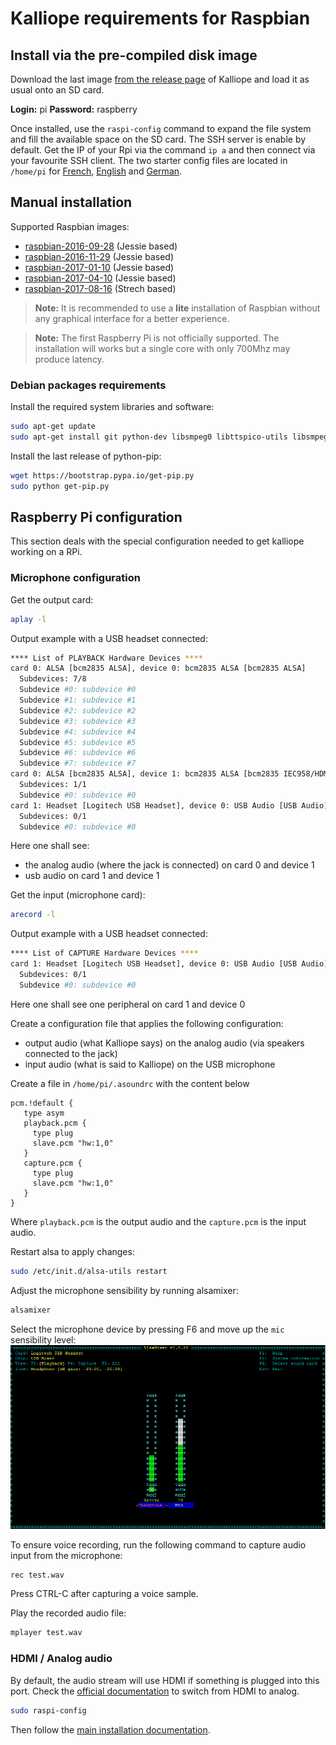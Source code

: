 # Kalliope requirements for Raspbian

## Install via the pre-compiled disk image

Download the last image [from the release page](https://github.com/kalliope-project/kalliope/releases) of Kalliope and load it as usual onto an SD card.

**Login:** pi
**Password:** raspberry

Once installed, use the `raspi-config` command to expand the file system and fill the available space on the SD card.
The SSH server is enable by default. Get the IP of your Rpi via the command `ip a` and then connect via your favourite SSH client.
The two starter config files are located in `/home/pi` for [French](https://github.com/kalliope-project/kalliope_starter_fr), [English](https://github.com/kalliope-project/kalliope_starter_en) and [German](https://github.com/kalliope-project/kalliope_starter_de).

## Manual installation

Supported Raspbian images:
- [raspbian-2016-09-28](http://downloads.raspberrypi.org/raspbian/images/raspbian-2016-09-28/) (Jessie based)
- [raspbian-2016-11-29](http://downloads.raspberrypi.org/raspbian/images/raspbian-2016-11-29/) (Jessie based)
- [raspbian-2017-01-10](http://downloads.raspberrypi.org/raspbian/images/raspbian-2017-01-10/) (Jessie based)
- [raspbian-2017-04-10](http://downloads.raspberrypi.org/raspbian/images/raspbian-2017-04-10/) (Jessie based)
- [raspbian-2017-08-16](http://downloads.raspberrypi.org/raspbian/images/raspbian-2017-04-10/) (Strech based)


> **Note:** It is recommended to use a **lite** installation of Raspbian without any graphical interface for a better experience. 

> **Note:** The first Raspberry Pi is not officially supported. The installation will works but a single core with only 700Mhz may produce latency.

### Debian packages requirements

Install the required system libraries and software:

```bash
sudo apt-get update
sudo apt-get install git python-dev libsmpeg0 libttspico-utils libsmpeg0 flac dialog libffi-dev libffi-dev libssl-dev portaudio19-dev build-essential libssl-dev libffi-dev sox libatlas3-base mplayer libyaml-dev libpython2.7-dev libav-tools
```

Install the last release of python-pip:
```bash
wget https://bootstrap.pypa.io/get-pip.py
sudo python get-pip.py
```

## Raspberry Pi configuration

This section deals with the special configuration needed to get kalliope working on a RPi.

### Microphone configuration

Get the output card:
```bash
aplay -l
```

Output example with a USB headset connected:
```bash
**** List of PLAYBACK Hardware Devices ****
card 0: ALSA [bcm2835 ALSA], device 0: bcm2835 ALSA [bcm2835 ALSA]
  Subdevices: 7/8
  Subdevice #0: subdevice #0
  Subdevice #1: subdevice #1
  Subdevice #2: subdevice #2
  Subdevice #3: subdevice #3
  Subdevice #4: subdevice #4
  Subdevice #5: subdevice #5
  Subdevice #6: subdevice #6
  Subdevice #7: subdevice #7
card 0: ALSA [bcm2835 ALSA], device 1: bcm2835 ALSA [bcm2835 IEC958/HDMI]
  Subdevices: 1/1
  Subdevice #0: subdevice #0
card 1: Headset [Logitech USB Headset], device 0: USB Audio [USB Audio]
  Subdevices: 0/1
  Subdevice #0: subdevice #0
```

Here one shall see: 
- the analog audio (where the jack is connected) on card 0 and device 1
- usb audio on card 1 and device 1


Get the input (microphone card):
```bash
arecord -l
```

Output example with a USB headset connected:
```bash
**** List of CAPTURE Hardware Devices ****
card 1: Headset [Logitech USB Headset], device 0: USB Audio [USB Audio]
  Subdevices: 0/1
  Subdevice #0: subdevice #0
```

Here one shall see one peripheral on card 1 and device 0

Create a configuration file that applies the following configuration:
- output audio (what Kalliope says) on the analog audio (via speakers connected to the jack)
- input audio (what is said to Kalliope) on the USB microphone

Create a file in `/home/pi/.asoundrc` with the content below
```
pcm.!default {
   type asym
   playback.pcm {
     type plug
     slave.pcm "hw:1,0"
   }
   capture.pcm {
     type plug
     slave.pcm "hw:1,0"
   }
}
```

Where `playback.pcm` is the output audio and the `capture.pcm` is the input audio.

Restart alsa to apply changes:
```bash
sudo /etc/init.d/alsa-utils restart
```

Adjust the microphone sensibility by running alsamixer:
```bash
alsamixer
```

Select the microphone device by pressing F6 and move up the `mic` sensibility level:
![logo](../../images/alsamixer_mic_level.png)

To ensure voice recording, run the following command to capture audio input from the microphone:
```bash
rec test.wav
```

Press CTRL-C after capturing a voice sample.

Play the recorded audio file:
```bash
mplayer test.wav
```


### HDMI / Analog audio

By default, the audio stream will use HDMI if something is plugged into this port.
Check the [official documentation](https://www.raspberrypi.org/documentation/configuration/audio-config.md) to switch from HDMI to analog.

```bash
sudo raspi-config
```

Then follow the [main installation documentation](../installation.md).
